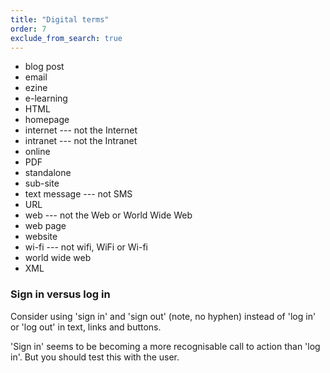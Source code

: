 ```yaml
---
title: "Digital terms"
order: 7
exclude_from_search: true
---
```


- blog post
- email
- ezine
- e-learning
- HTML
- homepage
- internet --- not the Internet
- intranet --- not the Intranet
- online
- PDF
- standalone
- sub-site
- text message --- not SMS
- URL
- web --- not the Web or World Wide Web
- web page
- website
- wi-fi --- not wifi, WiFi or Wi-fi
- world wide web
- XML

### Sign in versus log in

Consider using 'sign in' and 'sign out' (note, no hyphen) instead of 'log in' or 'log out' in text, links and buttons.

'Sign in' seems to be becoming a more recognisable call to action than 'log in'. But you should test this with the user.
